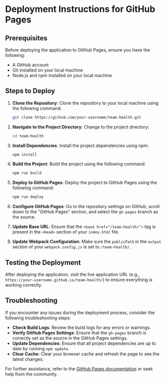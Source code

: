 # Deployment Instructions for GitHub Pages

## Prerequisites

Before deploying the application to GitHub Pages, ensure you have the following:

- A GitHub account
- Git installed on your local machine
- Node.js and npm installed on your local machine

## Steps to Deploy

1. **Clone the Repository**: Clone the repository to your local machine using the following command:
   ```bash
   git clone https://github.com/your-username/team-health.git
   ```

2. **Navigate to the Project Directory**: Change to the project directory:
   ```bash
   cd team-health
   ```

3. **Install Dependencies**: Install the project dependencies using npm:
   ```bash
   npm install
   ```

4. **Build the Project**: Build the project using the following command:
   ```bash
   npm run build
   ```

5. **Deploy to GitHub Pages**: Deploy the project to GitHub Pages using the following command:
   ```bash
   npm run deploy
   ```

6. **Configure GitHub Pages**: Go to the repository settings on GitHub, scroll down to the "GitHub Pages" section, and select the `gh-pages` branch as the source.

7. **Update Base URL**: Ensure that the `<base href="/team-health/">` tag is present in the `<head>` section of your `index.html` file.

8. **Update Webpack Configuration**: Make sure the `publicPath` in the `output` section of your `webpack.config.js` is set to `/team-health/`.

## Testing the Deployment

After deploying the application, visit the live application URL (e.g., `https://your-username.github.io/team-health/`) to ensure everything is working correctly.

## Troubleshooting

If you encounter any issues during the deployment process, consider the following troubleshooting steps:

- **Check Build Logs**: Review the build logs for any errors or warnings.
- **Verify GitHub Pages Settings**: Ensure that the `gh-pages` branch is correctly set as the source in the GitHub Pages settings.
- **Update Dependencies**: Ensure that all project dependencies are up to date by running `npm update`.
- **Clear Cache**: Clear your browser cache and refresh the page to see the latest changes.

For further assistance, refer to the [GitHub Pages documentation](https://docs.github.com/en/pages) or seek help from the community.
